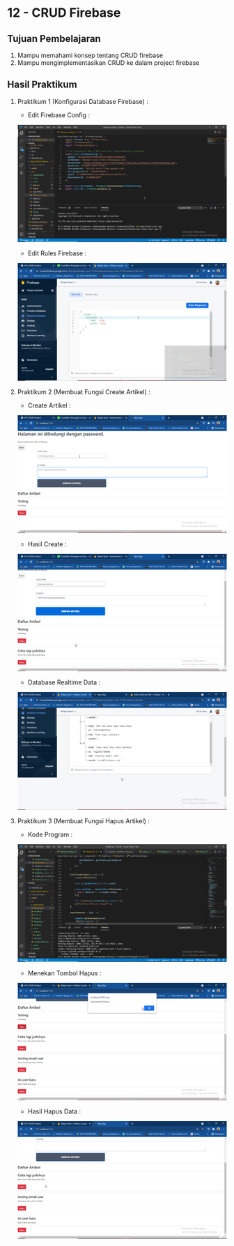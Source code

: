 # 12 - CRUD Firebase

## Tujuan Pembelajaran

1. Mampu memahami konsep tentang CRUD firebase
2. Mampu mengimplementasikan CRUD ke dalam project firebase

## Hasil Praktikum

1. Praktikum 1 (Konfigurasi Database Firebase) :
    - Edit Firebase Config :
        
    ![Edit Firebase Config](img/firebase-config-crud.png)
    
    - Edit Rules Firebase :
        
    ![Edit Rules Firebase](img/edit-rules-firebase-crud.png)

2. Praktikum 2 (Membuat Fungsi Create Artikel) :

    -  Create Artikel :

    ![Create Artikel](img/create-artikel-crud-firebase.png)

    -  Hasil Create :

    ![Hasil Create](img/hasil-create-artikel-crud-firebase.png)

    -  Database Realtime Data :

    ![Database Realtime Data](img/database-realtime-data.png)

3. Praktikum 3 (Membuat Fungsi Hapus Artikel) :

    -  Kode Program :

    ![Kode Program](img/kode-program-handle-hapus.png)

    -  Menekan Tombol Hapus :

    ![Menekan Tombol Hapus](img/press-hapus-button.png)

    -  Hasil Hapus Data :

    ![Hasil Hapus Data](img/hasil-hapus-data.png)    


